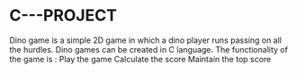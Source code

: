 # C---PROJECT
Dino game is a simple 2D game in which a dino player runs passing on all the hurdles. Dino games can be created in C language.  The functionality of the game is :  Play the game Calculate the score Maintain the top score
